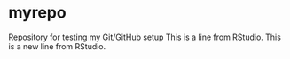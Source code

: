 # myrepo
Repository for testing my Git/GitHub setup
This is a line from RStudio.
This is a new line from RStudio.
